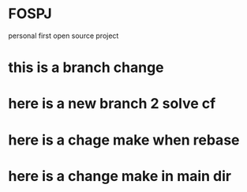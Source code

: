 # FOSPJ

personal first open source project

# this is a branch change

# here is a new branch 2 solve cf

# here is a chage make when rebase

# here is a change make in main dir
